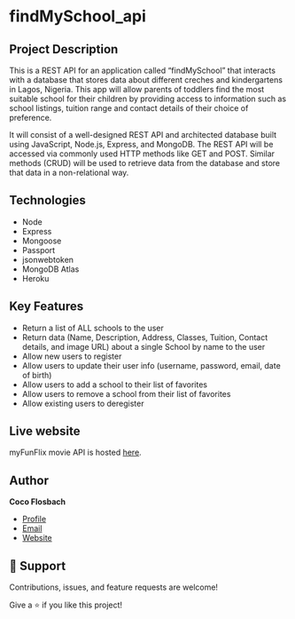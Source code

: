 # findMySchool_api

## Project Description

This is a REST API for an application called “findMySchool” that interacts with a database that stores data about different creches and kindergartens in Lagos, Nigeria. This app will allow parents of toddlers find the most suitable school for their children by providing access to information such as school listings, tuition range and contact details of their choice of preference.

It will consist of a well-designed REST API and architected database built using JavaScript, Node.js, Express, and MongoDB. The REST API will be accessed via commonly used HTTP methods like GET and POST. Similar methods (CRUD) will be used to retrieve data from the database and store that data in a non-relational way.

## Technologies

- Node
- Express
- Mongoose
- Passport
- jsonwebtoken
- MongoDB Atlas
- Heroku

## Key Features

- Return a list of ALL schools to the user
- Return data (Name, Description, Address, Classes, Tuition, Contact details, and image URL) about a
single School by name to the user
- Allow new users to register
- Allow users to update their user info (username, password, email, date of birth)
- Allow users to add a school to their list of favorites
- Allow users to remove a school from their list of favorites
- Allow existing users to deregister

## Live website

myFunFlix movie API is hosted [here](https://my-flix-2406.herokuapp.com).

## Author

**Coco Flosbach**

- [Profile](https://github.com/Cocoflosbach "Coco Flosbach")
- [Email](mailto:cocoflosbach@theasnbrand.com?subject=Hi "Hi!")
- [Website](https://cocoflosbach.github.io/Portfolio-site/ "Welcome")

## 🤝 Support

Contributions, issues, and feature requests are welcome!

Give a ⭐️ if you like this project!
